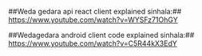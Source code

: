 ##Weda gedara api react client explained sinhala:## https://www.youtube.com/watch?v=WYSFz71OhGY

##Wedagedara android client code explained sinhala:## https://www.youtube.com/watch?v=C5R44kX3EdY
